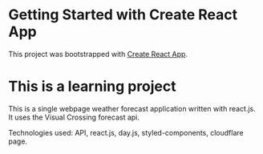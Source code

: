 # Getting Started with Create React App

This project was bootstrapped with [Create React App](https://github.com/facebook/create-react-app).



# This is a learning project
This is a single webpage weather forecast application written with react.js. It uses the Visual Crossing forecast api.

 Technologies used: API, react.js, day.js, styled-components, cloudflare page.


